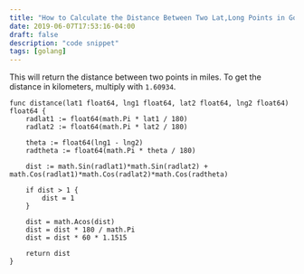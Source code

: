 ```yaml
---
title: "How to Calculate the Distance Between Two Lat,Long Points in Golang"
date: 2019-06-07T17:53:16-04:00
draft: false
description: "code snippet"
tags: [golang]
---
```


This will return the distance between two points in miles.
To get the distance in kilometers, multiply with `1.60934`.

```
func distance(lat1 float64, lng1 float64, lat2 float64, lng2 float64) float64 {
	radlat1 := float64(math.Pi * lat1 / 180)
	radlat2 := float64(math.Pi * lat2 / 180)

	theta := float64(lng1 - lng2)
	radtheta := float64(math.Pi * theta / 180)

	dist := math.Sin(radlat1)*math.Sin(radlat2) + math.Cos(radlat1)*math.Cos(radlat2)*math.Cos(radtheta)

	if dist > 1 {
		dist = 1
	}

	dist = math.Acos(dist)
	dist = dist * 180 / math.Pi
	dist = dist * 60 * 1.1515

	return dist
}
```

